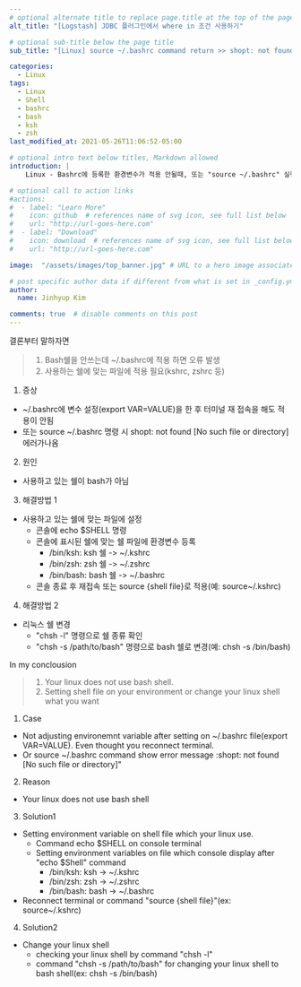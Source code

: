 ```yaml
---
# optional alternate title to replace page.title at the top of the page
alt_title: "[Logstash] JDBC 플러그인에서 where in 조건 사용하기"

# optional sub-title below the page title
sub_title: "[Linux] source ~/.bashrc command return >> shopt: not found"

categories:
  - Linux
tags:
  - Linux
  - Shell
  - bashrc
  - bash
  - ksh
  - zsh
last_modified_at: 2021-05-26T11:06:52-05:00

# optional intro text below titles, Markdown allowed
introduction: |
    Linux - Bashrc에 등록한 환경변수가 적용 안될때, 또는 "source ~/.bashrc" 실행 시 "shopt: not found [No such file or directory]" 오류 발생

# optional call to action links
#actions:
#  - label: "Learn More"
#    icon: github  # references name of svg icon, see full list below
#    url: "http://url-goes-here.com"
#  - label: "Download"
#    icon: download  # references name of svg icon, see full list below
#    url: "http://url-goes-here.com"

image:  "/assets/images/top_banner.jpg" # URL to a hero image associated with the post (e.g., /assets/page-pic.jpg)

# post specific author data if different from what is set in _config.yml 
author:
  name: Jinhyup Kim 

comments: true  # disable comments on this post
---
```

결론부터 말하자면
> 1) Bash쉘을 안쓰는데 ~/.bashrc에 적용 하면 오류 발생  
> 2) 사용하는 쉘에 맞는 파일에 적용 필요(kshrc, zshrc 등)

1. 증상
  - ~/.bashrc에 변수 설정(export VAR=VALUE)을 한 후 터미널 재 접속을 해도 적용이 안됨 
  - 또는 source ~/.bashrc 명령 시 shopt: not found [No such file or directory] 에러가나옴
2. 원인
  - 사용하고 있는 쉘이 bash가 아님
3. 해결방법 1
  - 사용하고 있는 쉘에 맞는 파일에 설정  
    - 콘솔에 echo $SHELL 명령 
    - 콘솔에 표시된 쉘에 맞는 쉘 파일에 환경변수 등록
      - /bin/ksh: ksh 쉘 -> ~/.kshrc
      - /bin/zsh: zsh 쉘 -> ~/.zshrc
      - /bin/bash: bash 쉘 -> ~/.bashrc
    - 콘솔 종료 후 재접속 또는 source {shell file}로 적용(예: source~/.kshrc)  
4. 해결방법 2  
  - 리눅스 쉘 변경    
    - "chsh -l" 명령으로 쉘 종류 확인 
    - "chsh -s /path/to/bash" 명령으로 bash 쉘로 변경(예: chsh -s /bin/bash)



In my conclousion  
> 1) Your linux does not use bash shell.  
> 2) Setting shell file on your environment or change your linux shell what you want

1. Case  
  - Not adjusting environemnt variable after setting on ~/.bashrc file(export VAR=VALUE). Even thought you reconnect terminal.  
  - Or source ~/.bashrc command show error message :shopt: not found [No such file or directory]"
2. Reason
  - Your linux does not use bash shell
3. Solution1
  - Setting environment variable on shell file which your linux use.
    - Command echo $SHELL on console terminal 
    - Setting environment variables on file which console display after "echo $Shell" command
      - /bin/ksh: ksh -> ~/.kshrc
      - /bin/zsh: zsh -> ~/.zshrc
      - /bin/bash: bash -> ~/.bashrc
  - Reconnect terminal or command "source {shell file}"(ex: source~/.kshrc)  
4. Solution2  
  - Change your linux shell   
    - checking your linux shell by command "chsh -l"  
    - command "chsh -s /path/to/bash" for changing your linux shell to bash shell(ex: chsh -s /bin/bash)
